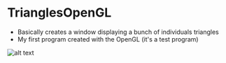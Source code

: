 # TrianglesOpenGL

 - Basically creates a window displaying a bunch of individuals triangles 
 - My first program created with the OpenGL (it's a test program) 
 
![alt text](blob:https://web.whatsapp.com/f7c2eba8-6155-41af-a359-55fdec2c2773)
 
